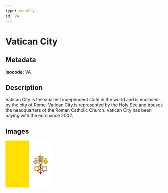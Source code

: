 ```yaml
---
type: country
id: VA
---
```


# Vatican City

## Metadata

**Isocode:** VA

## Description

Vatican City is the smallest independent state in the world and is enclosed by the city of Rome. Vatican City is represented by the Holy See and houses the headquarters of the Roman Catholic Church. Vatican City has been paying with the euro since 2002.

## Images

<img src="va.png" height="150" alt="Vatican City">